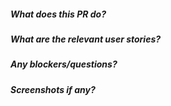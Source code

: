 ##### What does this PR do?

##### What are the relevant user stories?

##### Any blockers/questions?

##### Screenshots if any?
